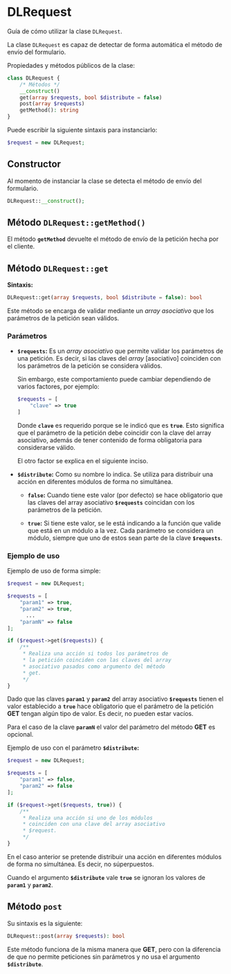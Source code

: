 # DLRequest

Guía de cómo utilizar la clase `DLRequest`.

La clase `DLRequest` es capaz de detectar de forma automática el método de envío del formulario.

Propiedades y métodos públicos de la clase:

```php
class DLRequest {
    /* Métodos */
    __construct()
    get(array $requests, bool $distribute = false)
    post(array $requests)
    getMethod(): string
}
```

Puede escribir la siguiente sintaxis para instanciarlo:

```php
$request = new DLRequest;
```

## Constructor

Al momento de instanciar la clase se detecta el método de envío del formulario.

```php
DLRequest::__construct();
```

## Método **`DLRequest::getMethod()`**

El método **`getMethod`** devuelte el método de envío de la petición hecha por el cliente.

## Método `DLRequest::get`

**Sintaxis:**

```php
DLRequest::get(array $requests, bool $distribute = false): bool
```

Este método se encarga de validar mediante un _array asociativo_ que los parámetros de la petición sean válidos.

### Parámetros

-   **`$requests`:** Es un _array asociativo_ que permite validar los parámetros de una petición. Es decir, si las claves del _array_ [asociativo] coinciden con los parámetros de la petición se considera válidos.

    Sin embargo, este comportamiento puede cambiar dependiendo de varios factores, por ejemplo:

    ```php
    $requests = [
        "clave" => true
    ]
    ```

    Donde **`clave`** es requerido porque se le indicó que es **`true`**. Esto significa que el parámetro de la petición debe coincidir con la clave del array asociativo, además de tener contenido de forma obligatoria para considerarse válido.

    El otro factor se explica en el siguiente inciso.

-   **`$distribute`:** Como su nombre lo indica. Se utiliza para distribuir una acción en diferentes módulos de forma no simultánea.

    -   **`false`:** Cuando tiene este valor (por defecto) se hace obligatorio que las claves del array asociativo **`$requests`** coincidan con los parámetros de la petición.

    -   **`true`:** Si tiene este valor, se le está indicando a la función que valide que está en un módulo a la vez. Cada parámetro se considera un módulo, siempre que uno de estos sean parte de la clave **`$requests`**.

### Ejemplo de uso

Ejemplo de uso de forma simple:

```php
$request = new DLRequest;

$requests = [
    "param1" => true,
    "param2" => true,
      ...
    "paramN" => false
];

if ($request->get($requests)) {
    /**
     * Realiza una acción si todos los parámetros de
     * la petición coinciden con las claves del array
     * asociativo pasados como argumento del método
     * get.
     */
}
```

Dado que las claves **`param1`** y **`param2`** del array asociativo **`$requests`** tienen el valor establecido a **`true`** hace obligatorio que el parámetro de la petición **GET** tengan algún tipo de valor. Es decir, no pueden estar vacíos.

Para el caso de la clave **`paramN`** el valor del parámetro del método **GET** es opcional.

Ejemplo de uso con el parámetro **`$distribute`:**

```php
$request = new DLRequest;

$requests = [
    "param1" => false,
    "param2" => false
];

if ($request->get($requests, true)) {
    /**
     * Realiza una acción si uno de los módulos
     * coinciden con una clave del array asociativo
     * $request.
     */
}
```

En el caso anterior se pretende distribuir una acción en diferentes módulos de forma no simultánea. Es decir, no súperpuestos.

Cuando el argumento **`$distribute`** vale **`true`** se ignoran los valores de **`param1`** y **`param2`**.

## Método **`post`**

Su sintaxis es la siguiente:

```php
DLRequest::post(array $requests): bool
```

Este método funciona de la misma manera que **GET**, pero con la diferencia de que no permite peticiones sin parámetros y no usa el argumento **`$distribute`**.
